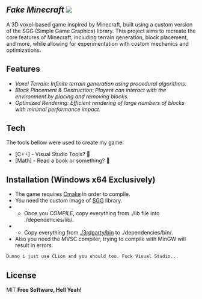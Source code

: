 ## _Fake Minecraft_ ![](https://geps.dev/progress/60)

A 3D voxel-based game inspired by Minecraft, built using a custom version of the SGG (Simple Game Graphics) library. This project aims to recreate the core features of Minecraft, including terrain generation, block placement, and more, while allowing for experimentation with custom mechanics and optimizations.

## Features
- _Voxel Terrain: Infinite terrain generation using procedural algorithms._
- _Block Placement & Destruction: Players can interact with the environment by placing and removing blocks._
- _Optimized Rendering: Efficient rendering of large numbers of blocks with minimal performance impact._

## Tech

The tools bellow were used to create my game:

- [C++] -  Visual Studio Tools? 🤔
- [Math] - Read a book or something? 🤔

## Installation (Windows x64 Exclusively)

- The game requires [Cmake](https://cmake.org/download/) in order to compile.
- You need the custom image of [SGG](https://github.com/diamondpixel/sgg) library.
-  - Once you _COMPILE_, copy everything from ./lib file into ./dependencies/lib/.
-  - Copy everything from [./3rdparty/bin](https://github.com/diamondpixel/sgg/tree/main/3rdparty/bin) to ./dependencies/bin/.
- Also you need the MVSC compiler, trying to compile with MinGW will result in errors.

```bat
Dunno i just use CLion and you should too. Fuck Visual Studio...
```
## License

MIT
**Free Software, Hell Yeah!**
